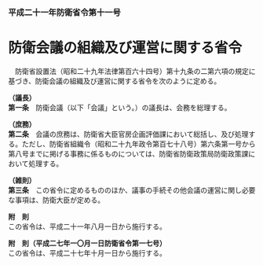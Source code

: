 ### 平成二十一年防衛省令第十一号  
# 防衛会議の組織及び運営に関する省令  
　防衛省設置法（昭和二十九年法律第百六十四号）第十九条の二第六項の規定に基づき、防衛会議の組織及び運営に関する省令を次のように定める。  
  
**（議長）**  
**第一条**　防衛会議（以下「会議」という。）の議長は、会務を総理する。  
  
**（庶務）**  
**第二条**　会議の庶務は、防衛省大臣官房企画評価課において総括し、及び処理する。ただし、防衛省組織令（昭和二十九年政令第百七十八号）第六条第一号から第八号までに掲げる事務に係るものについては、防衛省防衛政策局防衛政策課において処理する。  
  
**（雑則）**  
**第三条**　この省令に定めるもののほか、議事の手続その他会議の運営に関し必要な事項は、防衛大臣が定める。  
  
**附　則**  
この省令は、平成二十一年八月一日から施行する。  
  
**附　則（平成二七年一〇月一日防衛省令第一七号）**  
この省令は、平成二十七年十月一日から施行する。  
  
